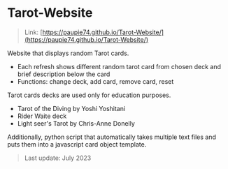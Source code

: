 # Tarot-Website

> Link: [https://paupie74.github.io/Tarot-Website/](https://paupie74.github.io/Tarot-Website/)

Website that displays random Tarot cards.

* Each refresh shows different random tarot card from chosen deck and brief description below the card
* Functions: change deck, add card, remove card, reset

Tarot cards decks are used only for education purposes.
* Tarot of the Diving by Yoshi Yoshitani
* Rider Waite deck
* Light seer's Tarot by Chris-Anne Donelly

Additionally, python script that automatically takes multiple text files and puts them into a javascript card object template.

> Last update: July 2023

